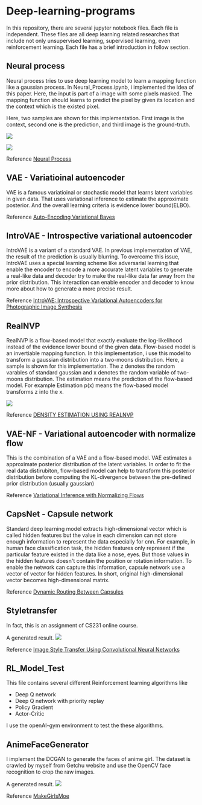 # Deep-learning-programs
In this repository, there are several jupyter notebook files. Each file is independent.
These files are all deep learning related researches that include not only unsupervised learning, supervised learning, even reinforcement learning.
Each file has a brief introduction in follow section.

## Neural process 
Neural process tries to use deep learning model to learn a mapping function like a gaussian process. In Neural_Process.ipynb, i implemented the idea of this paper. Here, the input is part of a image with some pixels masked. The mapping function should learns to predict the pixel by given its location and the context which is the existed pixel.

Here, two samples are shown for this implementation.
First image is the context, second one is the prediction, and third image is the ground-truth.

![](https://i.imgur.com/PXBboXj.png)

![](https://i.imgur.com/nA1l56f.png)



Reference [Neural Process](https://arxiv.org/pdf/1807.01622.pdf)

## VAE - Variatioinal autoencoder
VAE is a famous variatioinal or stochastic model that learns latent variables in given data. That uses variational inference to estimate the approximate posterior. And the overall learning criteria is evidence lower bound(ELBO).

Reference [Auto-Encoding Variational Bayes](https://arxiv.org/pdf/1312.6114.pdf)


## IntroVAE - Introspective variational autoencoder
IntroVAE is a variant of a standard VAE. In previous implementation of VAE, the result of the prediction is usually blurring. To overcome this issue, IntroVAE uses a special learning scheme like adversarial learning that enable the encoder to encode a more accurate latent variables to generate a real-like data and decoder try to make the real-like data far away from the prior distribution. This interaction can enable encoder and decoder to know more about how to generate a more precise result. 

Reference [IntroVAE: Introspective Variational Autoencoders for Photographic Image Synthesis](https://arxiv.org/pdf/1807.06358.pdf)


## RealNVP 
RealNVP is a flow-based model that exactly evaluate the log-likelihood instead of the evidence lower bound of the given data. Flow-based model is an invertiable mapping function. In this implementation, i use this model to transform a gaussian distribution into a two-moons distribution. 
Here, a sample is shown for this implementation.
The z denotes the random varables of standard gaussian and x denotes the random variable of two-moons distribution.
The estimation means the prediction of the flow-based model. For example Estimation p(x) means the flow-based model transforms z into the x. 

![](https://i.imgur.com/wFfHyQN.png)

Reference [DENSITY ESTIMATION USING REALNVP](https://arxiv.org/pdf/1605.08803.pdf)

## VAE-NF - Variational autoencoder with normalize flow
This is the combination of a VAE and a flow-based model. VAE estimates a approximate posterior distribution of the latent variables. In order to fit the real data distirubiton, flow-based model can help to transform this posterior distribution before computing the KL-divergence between the pre-defined prior distribution (usually gaussian)

Reference [Variational Inference with Normalizing Flows](https://arxiv.org/pdf/1505.05770.pdf)



## CapsNet - Capsule network
Standard deep learning model extracts high-dimensional vector which is called hidden features but the value in each dimension can not store enough information to represent the data especially for cnn. For example, in human face classification task, the hidden features only represent if the particular feature existed in the data like a nose, eyes. But those values in the hidden features doesn't contain the position or rotation information. To enable the network can capture this information, capsule network use a vector of vector for hidden features. In short, original high-dimensional vector becomes high-dimensional matrix.

Reference [Dynamic Routing Between Capsules](https://arxiv.org/pdf/1710.09829.pdf)

## Styletransfer
In fact, this is an assignment of CS231 online course. 

A generated result.
![](https://i.imgur.com/YfOAJLU.png)

Reference [Image Style Transfer Using Convolutional Neural Networks](https://www.cv-foundation.org/openaccess/content_cvpr_2016/papers/Gatys_Image_Style_Transfer_CVPR_2016_paper.pdf)


## RL_Model_Test
This file contains several different Reinforcement learning algorithms like
*  Deep Q network 
*  Deep Q network with priority replay
*  Policy Gradient 
*  Actor-Critic

I use the openAI-gym environment to test the these algorithms.


## AnimeFaceGenerator
I implement the DCGAN to generate the faces of anime girl. The dataset is crawled by myself from Getchu website and use the OpenCV face recognition to crop the raw images. 

A generated result.
![](https://i.imgur.com/4VXEd1n.png)

Reference [MakeGirlsMoe](https://arxiv.org/pdf/1708.05509.pdf)

